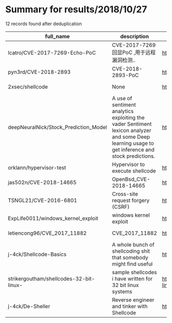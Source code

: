 
# Summary for results/2018/10/27
    
12 records found after deduplication

| full_name | description | html_url | matched_list | matched_count | pushed_at | size | stargazers_count | language | forks_count |
|-----------------------------------------|---------------------------------------------------------------------------------------------------------------------------------------------------|------------------------------------------------------------|----------------------|-----------------|---------------------------|--------|--------------------|------------|---------------|
| lcatro/CVE-2017-7269-Echo-PoC | CVE-2017-7269 回显PoC ,用于远程漏洞检测.. | https://github.com/lcatro/CVE-2017-7269-Echo-PoC | ['cve poc', 'cve-2'] | 2 | 2018-10-27 03:20:05+00:00 | 10 | 85 | Python | 38 |
| pyn3rd/CVE-2018-2893 | CVE-2018-2893-PoC | https://github.com/pyn3rd/CVE-2018-2893 | ['cve poc', 'cve-2'] | 2 | 2018-10-27 01:42:20+00:00 | 6429 | 93 | Python | 38 |
| 2xsec/shellcode | None | https://github.com/2xsec/shellcode | ['shellcode'] | 1 | 2018-10-27 09:44:58+00:00 | 37 | 0 | C | 0 |
| deepNeuralNick/Stock_Prediction_Model | A use of sentiment analytics exploiting the vader Sentiment lexicon analyzer and some Deep learning usage to get inference and stock predictions. | https://github.com/deepNeuralNick/Stock_Prediction_Model | ['exploit'] | 1 | 2018-10-27 01:36:55+00:00 | 48167 | 0 | Python | 1 |
| orklann/hypervisor-test | Hypervisor to execute shellcode | https://github.com/orklann/hypervisor-test | ['shellcode'] | 1 | 2018-10-27 07:53:30+00:00 | 4 | 0 | C | 0 |
| jas502n/CVE-2018-14665 | OpenBsd_CVE-2018-14665 | https://github.com/jas502n/CVE-2018-14665 | ['cve-2'] | 1 | 2018-10-27 10:44:35+00:00 | 309 | 14 | Shell | 9 |
| TSNGL21/CVE-2016-6801 | Cross-site request forgery (CSRF) | https://github.com/TSNGL21/CVE-2016-6801 | ['cve-2'] | 1 | 2018-10-27 10:26:42+00:00 | 0 | 0 | | 0 |
| ExpLife0011/windows_kernel_exploit | windows kernel exploit | https://github.com/ExpLife0011/windows_kernel_exploit | ['exploit'] | 1 | 2018-10-27 09:14:44+00:00 | 75457 | 0 | C++ | 16 |
| letiencong96/CVE_2017_11882 | CVE_2017_11882 | https://github.com/letiencong96/CVE_2017_11882 | ['cve-2'] | 1 | 2018-10-27 16:02:01+00:00 | 0 | 0 | | 0 |
| j-4ck/Shellcode-Basics | A whole bunch of shellcoding shit that somebody might find useful | https://github.com/j-4ck/Shellcode-Basics | ['shellcode'] | 1 | 2018-10-27 17:48:31+00:00 | 2 | 1 | Assembly | 0 |
| strikergoutham/shellcodes-32-bit-linux- | sample shellcodes i have written for 32 bit linux systems | https://github.com/strikergoutham/shellcodes-32-bit-linux- | ['shellcode'] | 1 | 2018-10-27 17:45:32+00:00 | 6 | 0 | C | 0 |
| j-4ck/De-Sheller | Reverse engineer and tinker with Shellcode | https://github.com/j-4ck/De-Sheller | ['shellcode'] | 1 | 2018-10-27 22:05:36+00:00 | 0 | 0 | Python | 0 |

